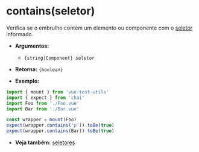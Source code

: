 # contains(seletor)

Verifica se o embrulho contém um elemento ou componente com o [seletor](../selectors.md) informado.

- **Argumentos:**
  - `{string|Component} seletor`

- **Retorna:** `{boolean}`

- **Exemplo:**

```js
import { mount } from 'vue-test-utils'
import { expect } from 'chai'
import Foo from './Foo.vue'
import Bar from './Bar.vue'

const wrapper = mount(Foo)
expect(wrapper.contains('p')).toBe(true)
expect(wrapper.contains(Bar)).toBe(true)
```

- **Veja também:** [seletores](../selectors.md)

